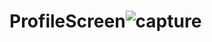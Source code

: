 # ProfileScreen![capture](https://user-images.githubusercontent.com/45494158/51484762-94e0c780-1dc6-11e9-8409-4df845f916d5.PNG)
